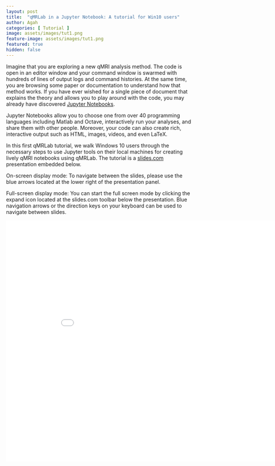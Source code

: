 ```yaml
---
layout: post
title:  "qMRLab in a Jupyter Notebook: A tutorial for Win10 users"
author: Agah
categories: [ Tutorial ]
image: assets/images/tut1.png
feature-image: assets/images/tut1.png
featured: true
hidden: false
---
```

Imagine that you are exploring a new qMRI analysis method. The code is open in an editor window and your command window is swarmed with hundreds of lines of output logs and command histories. At the same time, you are browsing some paper or documentation to understand how that method works. If you have ever wished for a single piece of document that explains the theory and allows you to play around with the code, you may already have discovered [Jupyter Notebooks](http://jupyter.org/).  

Jupyter Notebooks allow you to choose one from over 40 programming languages including Matlab and Octave, interactively run your analyses, and share them with other people. Moreover, your code can also create rich, interactive output such as HTML, images, videos, and even LaTeX.

In this first qMRLab tutorial, we walk Windows 10 users through the necessary steps to use Jupyter tools on their local machines for creating lively qMRI notebooks using qMRLab. The tutorial is a [slides.com](http://slides.com) presentation embedded below.

On-screen display mode: To navigate between the slides, please use the blue arrows located at the lower right of the presentation panel.

Full-screen display mode: You can start the full screen mode by clicking the expand icon located at the slides.com toolbar below the presentation. Blue navigation arrows or the direction keys on your keyboard can be used to navigate between slides.


<iframe src="//slides.com/agahkarakuzu/qmrlabjn1/embed" width="900" height="656" scrolling="no" frameborder="0" webkitallowfullscreen mozallowfullscreen allowfullscreen></iframe>
